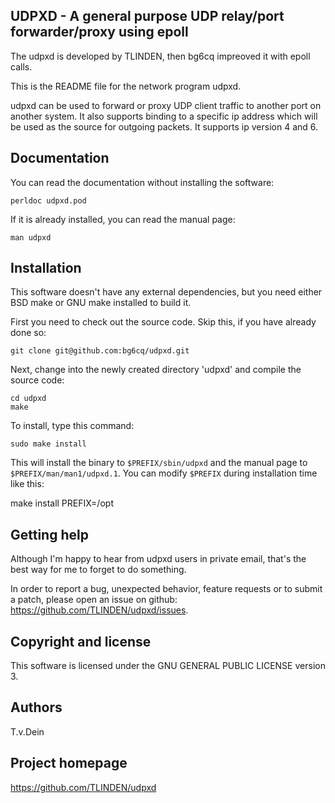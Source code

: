 ## UDPXD - A general purpose UDP relay/port forwarder/proxy using epoll

The udpxd is developed by TLINDEN, then bg6cq impreoved it with epoll calls.

This is the README file for the network program udpxd.

udpxd can be used to forward or proxy UDP client traffic
to another port on another system. It also supports binding
to a specific ip address which will be used as the source
for outgoing packets. It supports ip version 4 and 6.

## Documentation

You can read the documentation without installing the
software:

    perldoc udpxd.pod

If it is already installed, you can read the manual page:

    man udpxd

## Installation

This software doesn't have any external dependencies, but
you need either BSD make or GNU make installed to build it.

First you need to check out the source code. Skip this, if
you have already done so:

    git clone git@github.com:bg6cq/udpxd.git

Next, change into the newly created directory 'udpxd' and
compile the source code:

    cd udpxd
    make

To install, type this command:

    sudo make install

This will install the binary to `$PREFIX/sbin/udpxd` and
the manual page to `$PREFIX/man/man1/udpxd.1`. You can
modify `$PREFIX` during installation time like this:

   make install PREFIX=/opt

## Getting help

Although I'm happy to hear from udpxd users in private email,
that's the best way for me to forget to do something.

In order to report a bug, unexpected behavior, feature requests
or to submit a patch, please open an issue on github:
https://github.com/TLINDEN/udpxd/issues.

## Copyright and license

This software is licensed under the GNU GENERAL PUBLIC LICENSE version 3.

## Authors

T.v.Dein <tom AT vondein DOT org>

## Project homepage

https://github.com/TLINDEN/udpxd
